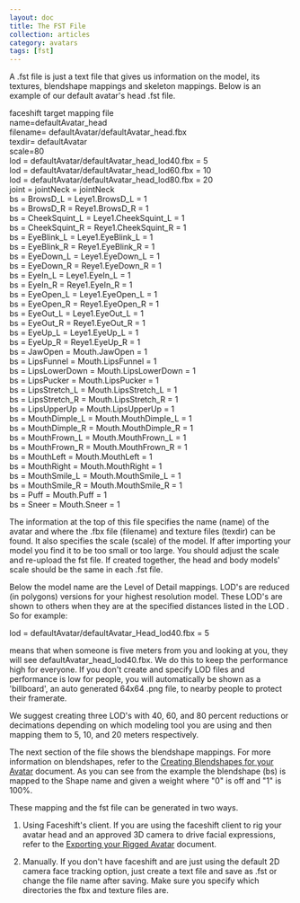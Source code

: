 ```yaml
---
layout: doc
title: The FST File
collection: articles
category: avatars
tags: [fst]
---
```


A .fst file is just a text file that gives us information on the model, its textures, blendshape mappings and skeleton mappings. Below is an example of our default avatar's head .fst file. 

faceshift target mapping file<br>
name=defaultAvatar_head<br>
filename= defaultAvatar/defaultAvatar_head.fbx<br>
texdir= defaultAvatar<br>
scale=80<br>
lod = defaultAvatar/defaultAvatar_head_lod40.fbx = 5<br>
lod = defaultAvatar/defaultAvatar_head_lod60.fbx = 10<br>
lod = defaultAvatar/defaultAvatar_head_lod80.fbx = 20<br>
joint = jointNeck = jointNeck<br>
bs = BrowsD_L = Leye1.BrowsD_L = 1<br>
bs = BrowsD_R = Reye1.BrowsD_R = 1<br>
bs = CheekSquint_L = Leye1.CheekSquint_L = 1<br>
bs = CheekSquint_R = Reye1.CheekSquint_R = 1<br>
bs = EyeBlink_L = Leye1.EyeBlink_L = 1<br>
bs = EyeBlink_R = Reye1.EyeBlink_R = 1<br>
bs = EyeDown_L = Leye1.EyeDown_L = 1<br>
bs = EyeDown_R = Reye1.EyeDown_R = 1<br>
bs = EyeIn_L = Leye1.EyeIn_L = 1<br>
bs = EyeIn_R = Reye1.EyeIn_R = 1<br>
bs = EyeOpen_L = Leye1.EyeOpen_L = 1<br>
bs = EyeOpen_R = Reye1.EyeOpen_R = 1<br>
bs = EyeOut_L = Leye1.EyeOut_L = 1<br>
bs = EyeOut_R = Reye1.EyeOut_R = 1<br>
bs = EyeUp_L = Leye1.EyeUp_L = 1<br>
bs = EyeUp_R = Reye1.EyeUp_R = 1<br>
bs = JawOpen = Mouth.JawOpen = 1<br>
bs = LipsFunnel = Mouth.LipsFunnel = 1<br>
bs = LipsLowerDown = Mouth.LipsLowerDown = 1<br>
bs = LipsPucker = Mouth.LipsPucker = 1<br>
bs = LipsStretch_L = Mouth.LipsStretch_L = 1<br>
bs = LipsStretch_R = Mouth.LipsStretch_R = 1<br>
bs = LipsUpperUp = Mouth.LipsUpperUp = 1<br>
bs = MouthDimple_L = Mouth.MouthDimple_L = 1<br>
bs = MouthDimple_R = Mouth.MouthDimple_R = 1<br>
bs = MouthFrown_L = Mouth.MouthFrown_L = 1<br>
bs = MouthFrown_R = Mouth.MouthFrown_R = 1<br>
bs = MouthLeft = Mouth.MouthLeft = 1<br>
bs = MouthRight = Mouth.MouthRight = 1<br>
bs = MouthSmile_L = Mouth.MouthSmile_L = 1<br>
bs = MouthSmile_R = Mouth.MouthSmile_R = 1<br>
bs = Puff = Mouth.Puff = 1<br>
bs = Sneer = Mouth.Sneer = 1<br>


The information at the top of this file specifies the name (name) of the avatar and where the .fbx file (filename) and texture files (texdir) can be found. It also specifies the scale (scale) of the model. If after importing your model you find it to be too small or too large. You should adjust the scale and re-upload the fst file. If created together, the head and body models' scale should be the same in each .fst file. 

Below the model name are the Level of Detail mappings. LOD's are reduced (in polygons) versions for your highest resolution model. These LOD's are shown to others when they are at the specified distances listed in the LOD . So for example:
 
lod = defaultAvatar/defaultAvatar_Head_lod40.fbx = 5

means that when someone is five meters from you and looking at you, they will see defaultAvatar_head_lod40.fbx. We do this to keep the performance high for everyone. If you don't create and specify LOD files and performance is low for people, you will automatically be shown as a 'billboard', an auto generated 64x64 .png file, to nearby people to protect their framerate. 

We suggest creating three LOD's with 40, 60, and 80 percent reductions or decimations depending on which modeling tool you are using and then mapping them to 5, 10, and 20 meters respectively. 

The next section of the file shows the blendshape mappings. For more information on blendshapes, refer to the [Creating Blendshapes for your Avatar](https://github.com/highfidelity/hifi/wiki/Creating-Blendshapes-for-your-Avatar) document. 
As you can see from the example the blendshape (bs) is mapped to the Shape name and given a weight where "0" is off and "1" is 100%. 

These mapping and the fst file can be generated in two ways.

1. Using Faceshift's client. If you are using the faceshift client to rig your avatar head and an approved 3D camera to drive facial expressions, refer to the [Exporting your Rigged Avatar](https://github.com/highfidelity/hifi/wiki/Exporting-Your-Rigged-Avatar-From-Faceshift) document. 

1. Manually. If you don't have faceshift and are just using the default 2D camera face tracking option, just create a text file and save as .fst or change the file name after saving. Make sure you specify which directories the fbx and texture files are.